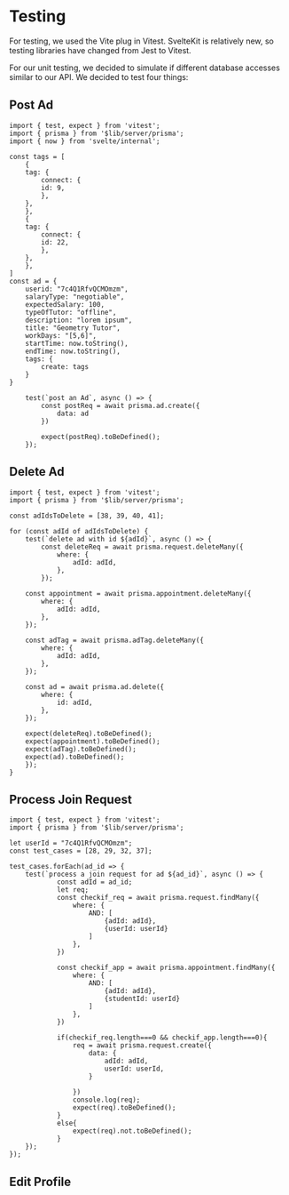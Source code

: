 # Testing

For testing, we used the Vite plug in Vitest. SvelteKit is relatively new, so testing libraries have changed from Jest to Vitest.

For our unit testing, we decided to simulate if different database accesses similar to our API. We decided to test four things:

## Post Ad

    import { test, expect } from 'vitest';
    import { prisma } from '$lib/server/prisma';
    import { now } from 'svelte/internal';

    const tags = [
        {
        tag: {
            connect: {
            id: 9,
            },
        },
        },
        {
        tag: {
            connect: {
            id: 22,
            },
        },
        },
    ]
    const ad = {
        userid: "7c4Q1RfvQCMOmzm",
        salaryType: "negotiable",
        expectedSalary: 100,
        typeOfTutor: "offline",
        description: "lorem ipsum",
        title: "Geometry Tutor",
        workDays: "[5,6]",
        startTime: now.toString(),
        endTime: now.toString(),
        tags: {
            create: tags
        }
    }

        test(`post an Ad`, async () => {
            const postReq = await prisma.ad.create({
                data: ad
            })

            expect(postReq).toBeDefined();
        });

## Delete Ad

    import { test, expect } from 'vitest';
    import { prisma } from '$lib/server/prisma';
    
    const adIdsToDelete = [38, 39, 40, 41]; 
    
    for (const adId of adIdsToDelete) {
        test(`delete ad with id ${adId}`, async () => {
            const deleteReq = await prisma.request.deleteMany({
                where: {
                    adId: adId,
                },
            });

        const appointment = await prisma.appointment.deleteMany({
            where: {
                adId: adId,
            },
        });

        const adTag = await prisma.adTag.deleteMany({
            where: {
                adId: adId,
            },
        });

        const ad = await prisma.ad.delete({
            where: {
                id: adId,
            },
        });

        expect(deleteReq).toBeDefined();
        expect(appointment).toBeDefined();
        expect(adTag).toBeDefined();
        expect(ad).toBeDefined();
        });
    }

## Process Join Request

    import { test, expect } from 'vitest';
    import { prisma } from '$lib/server/prisma';
    
    let userId = "7c4Q1RfvQCMOmzm";
    const test_cases = [28, 29, 32, 37];
    
    test_cases.forEach(ad_id => {
        test(`process a join request for ad ${ad_id}`, async () => {
                const adId = ad_id;
                let req;
                const checkif_req = await prisma.request.findMany({
                    where: { 
                        AND: [
                            {adId: adId},
                            {userId: userId}
                        ]
                    },
                })
        
                const checkif_app = await prisma.appointment.findMany({
                    where: { 
                        AND: [
                            {adId: adId},
                            {studentId: userId}
                        ]
                    },
                })
        
                if(checkif_req.length===0 && checkif_app.length===0){
                    req = await prisma.request.create({
                        data: {
                            adId: adId,
                            userId: userId,
                        }
                        
                    })
                    console.log(req);
                    expect(req).toBeDefined(); 
                }
                else{
                    expect(req).not.toBeDefined();
                }
        });
    });


## Edit Profile

